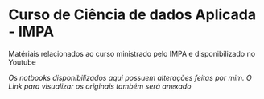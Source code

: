 # Curso de Ciência de dados Aplicada - IMPA
Matériais relacionados ao curso ministrado pelo IMPA e disponibilizado no Youtube

*Os notbooks disponibilizados aqui possuem alterações feitas por mim. O Link para visualizar os originais também será anexado* 
